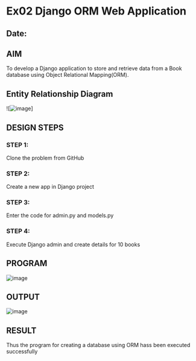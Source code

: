 # Ex02 Django ORM Web Application
## Date: 

## AIM
To develop a Django application to store and retrieve data from a Book database using Object Relational Mapping(ORM).

## Entity Relationship Diagram
![![image](https://github.com/Narasimhan05/ORM/assets/132819871/a753b771-6a8f-438e-9137-64b9ee8e2e5a)]


## DESIGN STEPS

### STEP 1:
Clone the problem from GitHub

### STEP 2:
Create a new app in Django project

### STEP 3:
Enter the code for admin.py and models.py

### STEP 4:
Execute Django admin and create details for 10 books

## PROGRAM
![image](https://github.com/Narasimhan05/ORM/assets/132819871/49ca5721-ea06-474c-a8cd-366d19390b0c)

## OUTPUT

![image](https://github.com/Narasimhan05/ORM/assets/132819871/301457a4-7324-4ff6-91a1-7bfc8b9e43a4)

## RESULT
Thus the program for creating a database using ORM hass been executed successfully
